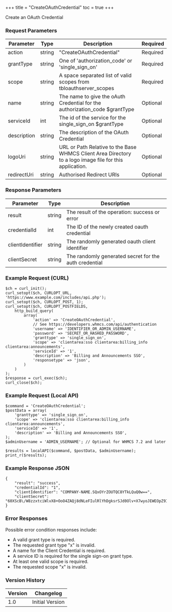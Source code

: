 +++
title = "CreateOAuthCredential"
toc = true
+++

Create an OAuth Credential

### Request Parameters

| Parameter | Type | Description | Required |
| --------- | ---- | ----------- | -------- |
| action | string | "CreateOAuthCredential" | Required |
| grantType | string | One of 'authorization_code' or 'single_sign_on' | Required |
| scope | string | A space separated list of valid scopes from tbloauthserver_scopes | Required |
| name | string | The name to give the oAuth Credential for the authorization_code $grantType | Optional |
| serviceId | int | The id of the service for the single_sign_on $grantType | Optional |
| description | string | The description of the OAuth Credential | Optional |
| logoUri | string | URL or Path Relative to the Base WHMCS Client Area Directory to a logo image file for this application. | Optional |
| redirectUri | string | Authorised Redirect URIs | Optional |

### Response Parameters

| Parameter | Type | Description |
| --------- | ---- | ----------- |
| result | string | The result of the operation: success or error |
| credentialId | int | The ID of the newly created oauth credential |
| clientIdentifier | string | The randomly generated oauth client identifier |
| clientSecret | string | The randomly generated secret for the auth credential |


### Example Request (CURL)

```
$ch = curl_init();
curl_setopt($ch, CURLOPT_URL, 'https://www.example.com/includes/api.php');
curl_setopt($ch, CURLOPT_POST, 1);
curl_setopt($ch, CURLOPT_POSTFIELDS,
    http_build_query(
        array(
            'action' => 'CreateOAuthCredential',
            // See https://developers.whmcs.com/api/authentication
            'username' => 'IDENTIFIER_OR_ADMIN_USERNAME',
            'password' => 'SECRET_OR_HASHED_PASSWORD',
            'granttype' => 'single_sign_on',
            'scope' => 'clientarea:sso clientarea:billing_info clientarea:announcements',
            'serviceId' => '1',
            'description' => 'Billing and Announcements SSO',
            'responsetype' => 'json',
        )
    )
);
$response = curl_exec($ch);
curl_close($ch);
```


### Example Request (Local API)

```
$command = 'CreateOAuthCredential';
$postData = array(
    'granttype' => 'single_sign_on',
    'scope' => 'clientarea:sso clientarea:billing_info clientarea:announcements',
    'serviceId' => '1',
    'description' => 'Billing and Announcements SSO',
);
$adminUsername = 'ADMIN_USERNAME'; // Optional for WHMCS 7.2 and later

$results = localAPI($command, $postData, $adminUsername);
print_r($results);
```


### Example Response JSON

```
{
    "result": "success",
    "credentialId": "1",
    "clientIdentifier": "COMPANY-NAME.SQxOYrZOUTQC8YTkLQuQ0w==",
    "clientSecret": "60XScB\/W8zzxtciWlvX8+OoO4ZAQj8dNLeFIulRlYhDgksrSJd0Olv+X7wyoJEWEOpZ9IivCaySN7s+\/a++Tlg=="
}
```


### Error Responses

Possible error condition responses include:

* A valid grant type is required.
* The requested grant type "x" is invalid.
* A name for the Client Credential is required.
* A service ID is required for the single sign-on grant type.
* At least one valid scope is required.
* The requested scope "x" is invalid.


### Version History

| Version | Changelog |
| ------- | --------- |
| 1.0 | Initial Version |
